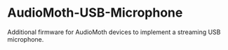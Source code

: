 # AudioMoth-USB-Microphone
Additional firmware for AudioMoth devices to implement a streaming USB microphone.
